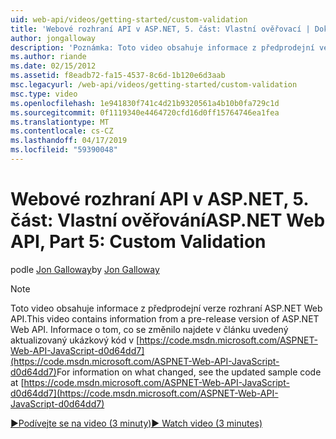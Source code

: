 ```yaml
---
uid: web-api/videos/getting-started/custom-validation
title: 'Webové rozhraní API v ASP.NET, 5. část: Vlastní ověřovací | Dokumentace Microsoftu'
author: jongalloway
description: 'Poznámka: Toto video obsahuje informace z předprodejní verze rozhraní ASP.NET Web API'
ms.author: riande
ms.date: 02/15/2012
ms.assetid: f8eadb72-fa15-4537-8c6d-1b120e6d3aab
msc.legacyurl: /web-api/videos/getting-started/custom-validation
msc.type: video
ms.openlocfilehash: 1e941830f741c4d21b9320561a4b10b0fa729c1d
ms.sourcegitcommit: 0f1119340e4464720cfd16d0ff15764746ea1fea
ms.translationtype: MT
ms.contentlocale: cs-CZ
ms.lasthandoff: 04/17/2019
ms.locfileid: "59390048"
---
```

# <a name="aspnet-web-api-part-5-custom-validation"></a><span data-ttu-id="86068-103">Webové rozhraní API v ASP.NET, 5. část: Vlastní ověřování</span><span class="sxs-lookup"><span data-stu-id="86068-103">ASP.NET Web API, Part 5: Custom Validation</span></span>

<span data-ttu-id="86068-104">podle [Jon Galloway](https://github.com/jongalloway)</span><span class="sxs-lookup"><span data-stu-id="86068-104">by [Jon Galloway](https://github.com/jongalloway)</span></span>

> [!NOTE]
> <span data-ttu-id="86068-105">Toto video obsahuje informace z předprodejní verze rozhraní ASP.NET Web API.</span><span class="sxs-lookup"><span data-stu-id="86068-105">This video contains information from a pre-release version of ASP.NET Web API.</span></span> <span data-ttu-id="86068-106">Informace o tom, co se změnilo najdete v článku uvedený aktualizovaný ukázkový kód v [https://code.msdn.microsoft.com/ASPNET-Web-API-JavaScript-d0d64dd7](https://code.msdn.microsoft.com/ASPNET-Web-API-JavaScript-d0d64dd7)</span><span class="sxs-lookup"><span data-stu-id="86068-106">For information on what changed, see the updated sample code at [https://code.msdn.microsoft.com/ASPNET-Web-API-JavaScript-d0d64dd7](https://code.msdn.microsoft.com/ASPNET-Web-API-JavaScript-d0d64dd7)</span></span>

[<span data-ttu-id="86068-107">&#9654;Podívejte se na video (3 minuty)</span><span class="sxs-lookup"><span data-stu-id="86068-107">&#9654; Watch video (3 minutes)</span></span>](https://channel9.msdn.com/Blogs/ASP-NET-Site-Videos/custom-validation)
